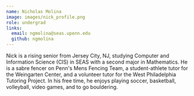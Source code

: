 ```yaml
---
name: Nicholas Molina
image: images/nick_profile.png
role: undergrad
links:
  email: ngmolina@seas.upenn.edu
  github: ngmolina
---
```


Nick is a rising senior from Jersey City, NJ, studying Computer and Information Science (CIS) in SEAS with a second major in Mathematics. 
He is a sabre fencer on Penn's Mens Fencing Team, a student-athlete tutor for the Weingarten Center, and a volunteer tutor for the West 
Philadelphia Tutoring Project. In his free time, he enjoys playing soccer, basketball, volleyball, video games, and to go bouldering.
